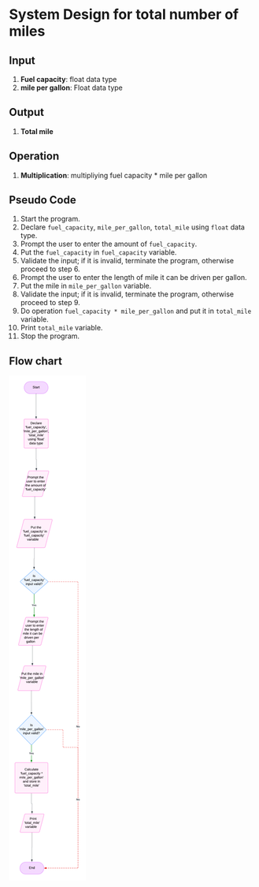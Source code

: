 # System Design for total number of miles

## Input
1. **Fuel capacity**: float data type
2. **mile per gallon**: Float data type

## Output
1. **Total mile**

## Operation
1. **Multiplication**: multipliying fuel capacity * mile per gallon

## Pseudo Code
1. Start the program.
2. Declare `fuel_capacity`, `mile_per_gallon`, `total_mile` using `float` data type.
3. Prompt the user to enter the amount of `fuel_capacity`.
4. Put the `fuel_capacity` in `fuel_capacity` variable.
5. Validate the input; if it is invalid, terminate the program, otherwise proceed to step 6.
6. Prompt the user to enter the length of mile it can be driven per gallon.
7. Put the mile in `mile_per_gallon` variable.
8. Validate the input; if it is invalid, terminate the program, otherwise proceed to step 9.
9. Do operation `fuel_capacity * mile_per_gallon` and put it in `total_mile` variable.
10. Print `total_mile` variable.
11. Stop the program.

## Flow chart
![Flowchart](Flowchart.png)